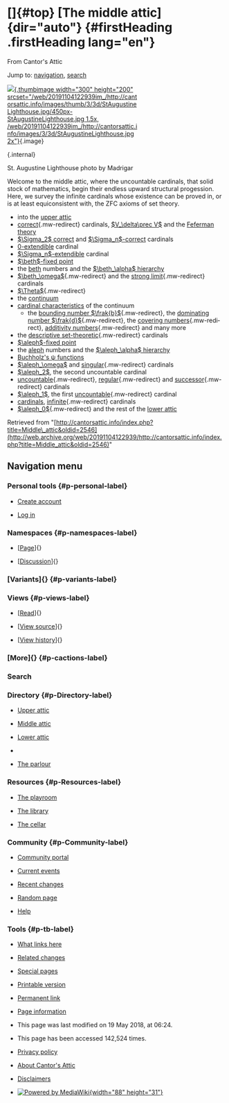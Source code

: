 <div id="mw-page-base" class="noprint">

</div>

<div id="mw-head-base" class="noprint">

</div>

<div id="content" class="mw-body" role="main">

[]{#top}
[The middle attic]{dir="auto"} {#firstHeading .firstHeading lang="en"}
==============================

<div id="bodyContent" class="mw-body-content">

<div id="siteSub">

From Cantor's Attic

</div>

<div id="contentSub">

</div>

<div id="jump-to-nav" class="mw-jump">

Jump to: [navigation](#mw-navigation), [search](#p-search)

</div>

<div id="mw-content-text" class="mw-content-ltr" lang="en" dir="ltr">

<div class="thumb tright">

<div class="thumbinner" style="width:302px;">

[![](/web/20191104122939im_/http://cantorsattic.info/images/thumb/3/3d/StAugustineLighthouse.jpg/300px-StAugustineLighthouse.jpg){.thumbimage
width="300" height="200"
srcset="/web/20191104122939im_/http://cantorsattic.info/images/thumb/3/3d/StAugustineLighthouse.jpg/450px-StAugustineLighthouse.jpg 1.5x, /web/20191104122939im_/http://cantorsattic.info/images/3/3d/StAugustineLighthouse.jpg 2x"}](/web/20191104122939/http://cantorsattic.info/File:StAugustineLighthouse.jpg){.image}
<div class="thumbcaption">

<div class="magnify">

[](/web/20191104122939/http://cantorsattic.info/File:StAugustineLighthouse.jpg "Enlarge"){.internal}

</div>

St. Augustine Lighthouse photo by Madrigar

</div>

</div>

</div>

Welcome to the middle attic, where the uncountable cardinals, that solid
stock of mathematics, begin their endless upward structural progession.
Here, we survey the infinite cardinals whose existence can be proved in,
or is at least equiconsistent with, the ZFC axioms of set theory.

-   into the [upper
    attic](/web/20191104122939/http://cantorsattic.info/Upper_attic "Upper attic")
-   [correct](/web/20191104122939/http://cantorsattic.info/Correct "Correct"){.mw-redirect}
    cardinals, [\$V\_\\delta\\prec
    V\$](/web/20191104122939/http://cantorsattic.info/Reflecting "Reflecting")
    and the [Feferman
    theory](/web/20191104122939/http://cantorsattic.info/Reflecting#Feferman_theory "Reflecting")
-   [\$\\Sigma\_2\$
    correct](/web/20191104122939/http://cantorsattic.info/Reflecting#Sigma_2_correct_cardinals "Reflecting")
    and
    [\$\\Sigma\_n\$-correct](/web/20191104122939/http://cantorsattic.info/Reflecting "Reflecting")
    cardinals
-   [0-extendible](/web/20191104122939/http://cantorsattic.info/Extendible#-extendible_cardinals "Extendible")
    cardinal
-   [\$\\Sigma\_n\$-extendible](/web/20191104122939/http://cantorsattic.info/Extendible#Sigma_n-extendible_cardinals "Extendible")
    cardinal
-   [\$\\beth\$-fixed
    point](/web/20191104122939/http://cantorsattic.info/Beth#beth_fixed_point "Beth")
-   the [beth](/web/20191104122939/http://cantorsattic.info/Beth "Beth")
    numbers and the [\$\\beth\_\\alpha\$
    hierarchy](/web/20191104122939/http://cantorsattic.info/Beth "Beth")
-   [\$\\beth\_\\omega\$](/web/20191104122939/http://cantorsattic.info/Beth_omega "Beth omega"){.mw-redirect}
    and the [strong
    limit](/web/20191104122939/http://cantorsattic.info/Strong_limit "Strong limit"){.mw-redirect}
    cardinals
-   [\$\\Theta\$](/web/20191104122939/http://cantorsattic.info/Theta "Theta"){.mw-redirect}
-   the
    [continuum](/web/20191104122939/http://cantorsattic.info/Continuum "Continuum")
-   [cardinal
    characteristics](/web/20191104122939/http://cantorsattic.info/Cardinal_characteristics "Cardinal characteristics")
    of the continuum
    -   the [bounding number
        \$\\frak{b}\$](/web/20191104122939/http://cantorsattic.info/Bounding_number "Bounding number"){.mw-redirect},
        the [dominating number
        \$\\frak{d}\$](/web/20191104122939/http://cantorsattic.info/Dominating_number "Dominating number"){.mw-redirect},
        the [covering
        numbers](/web/20191104122939/http://cantorsattic.info/Covering_number "Covering number"){.mw-redirect},
        [additivity
        numbers](/web/20191104122939/http://cantorsattic.info/Additivity_number "Additivity number"){.mw-redirect}
        and many more
-   the [descriptive
    set-theoretic](/web/20191104122939/http://cantorsattic.info/Descriptive_set_theory "Descriptive set theory"){.mw-redirect}
    cardinals
-   [\$\\aleph\$-fixed
    point](/web/20191104122939/http://cantorsattic.info/Aleph#aleph_fixed_point "Aleph")
-   the
    [aleph](/web/20191104122939/http://cantorsattic.info/Aleph "Aleph")
    numbers and the [\$\\aleph\_\\alpha\$
    hierarchy](/web/20191104122939/http://cantorsattic.info/Aleph "Aleph")
-   [Buchholz's ψ
    functions](/web/20191104122939/http://cantorsattic.info/Buchholz%27s_%CF%88_functions "Buchholz's ψ functions")
-   [\$\\aleph\_\\omega\$](/web/20191104122939/http://cantorsattic.info/Aleph#aleph_omega "Aleph")
    and
    [singular](/web/20191104122939/http://cantorsattic.info/Singular "Singular"){.mw-redirect}
    cardinals
-   [\$\\aleph\_2\$](/web/20191104122939/http://cantorsattic.info/Aleph#aleph_two "Aleph"),
    the second uncountable cardinal
-   [uncountable](/web/20191104122939/http://cantorsattic.info/Uncountable "Uncountable"){.mw-redirect},
    [regular](/web/20191104122939/http://cantorsattic.info/Regular "Regular"){.mw-redirect}
    and
    [successor](/web/20191104122939/http://cantorsattic.info/Successor "Successor"){.mw-redirect}
    cardinals
-   [\$\\aleph\_1\$](/web/20191104122939/http://cantorsattic.info/Aleph#aleph_one "Aleph"),
    the first
    [uncountable](/web/20191104122939/http://cantorsattic.info/Uncountable "Uncountable"){.mw-redirect}
    cardinal
-   [cardinals](/web/20191104122939/http://cantorsattic.info/Cardinal "Cardinal"),
    [infinite](/web/20191104122939/http://cantorsattic.info/Infinite "Infinite"){.mw-redirect}
    cardinals
-   [\$\\aleph\_0\$](/web/20191104122939/http://cantorsattic.info/Aleph_zero "Aleph zero"){.mw-redirect}
    and the rest of the [lower
    attic](/web/20191104122939/http://cantorsattic.info/Lower_attic "Lower attic")

</div>

<div class="printfooter">

Retrieved from
"[http://cantorsattic.info/index.php?title=Middle\_attic&oldid=2546](http://web.archive.org/web/20191104122939/http://cantorsattic.info/index.php?title=Middle_attic&oldid=2546)"

</div>

<div id="catlinks" class="catlinks catlinks-allhidden">

</div>

<div class="visualClear">

</div>

</div>

</div>

<div id="mw-navigation">

Navigation menu
---------------

<div id="mw-head">

<div id="p-personal" role="navigation"
aria-labelledby="p-personal-label">

### Personal tools {#p-personal-label}

-   <div id="pt-createaccount">

    </div>

    [Create
    account](/web/20191104122939/http://cantorsattic.info/index.php?title=Special:UserLogin&returnto=Middle+attic&type=signup)
-   <div id="pt-login">

    </div>

    [Log
    in](/web/20191104122939/http://cantorsattic.info/index.php?title=Special:UserLogin&returnto=Middle+attic "You are encouraged to log in; however, it is not mandatory [o]")

</div>

<div id="left-navigation">

<div id="p-namespaces" class="vectorTabs" role="navigation"
aria-labelledby="p-namespaces-label">

### Namespaces {#p-namespaces-label}

-   <div id="ca-nstab-main">

    </div>

    [[Page](/web/20191104122939/http://cantorsattic.info/Middle_attic "View the content page [c]")]{}
-   <div id="ca-talk">

    </div>

    [[Discussion](/web/20191104122939/http://cantorsattic.info/index.php?title=Talk:Middle_attic&action=edit&redlink=1 "Discussion about the content page [t]")]{}

</div>

<div id="p-variants" class="vectorMenu emptyPortlet" role="navigation"
aria-labelledby="p-variants-label">

### [Variants]{}[](#) {#p-variants-label}

<div class="menu">

</div>

</div>

</div>

<div id="right-navigation">

<div id="p-views" class="vectorTabs" role="navigation"
aria-labelledby="p-views-label">

### Views {#p-views-label}

-   <div id="ca-view">

    </div>

    [[Read](/web/20191104122939/http://cantorsattic.info/Middle_attic)]{}
-   <div id="ca-viewsource">

    </div>

    [[View
    source](/web/20191104122939/http://cantorsattic.info/index.php?title=Middle_attic&action=edit "This page is protected.
    You can view its source [e]")]{}
-   <div id="ca-history">

    </div>

    [[View
    history](/web/20191104122939/http://cantorsattic.info/index.php?title=Middle_attic&action=history "Past revisions of this page [h]")]{}

</div>

<div id="p-cactions" class="vectorMenu emptyPortlet" role="navigation"
aria-labelledby="p-cactions-label">

### [More]{}[](#) {#p-cactions-label}

<div class="menu">

</div>

</div>

<div id="p-search" role="search">

### Search

<div id="simpleSearch">

</div>

</div>

</div>

</div>

<div id="mw-panel">

<div id="p-logo" role="banner">

[](/web/20191104122939/http://cantorsattic.info/Cantor%27s_Attic "Visit the main page")

</div>

<div id="p-Directory" class="portal" role="navigation"
aria-labelledby="p-Directory-label">

### Directory {#p-Directory-label}

<div class="body">

-   <div id="n-Upper-attic">

    </div>

    [Upper
    attic](/web/20191104122939/http://cantorsattic.info/Upper_attic)
-   <div id="n-Middle-attic">

    </div>

    [Middle
    attic](/web/20191104122939/http://cantorsattic.info/Middle_attic)
-   <div id="n-Lower-attic">

    </div>

    [Lower
    attic](/web/20191104122939/http://cantorsattic.info/Lower_attic)
-   <div id="n-">

    </div>

    [](INVALID-TITLE)
-   <div id="n-The-parlour">

    </div>

    [The parlour](/web/20191104122939/http://cantorsattic.info/Parlour)

</div>

</div>

<div id="p-Resources" class="portal" role="navigation"
aria-labelledby="p-Resources-label">

### Resources {#p-Resources-label}

<div class="body">

-   <div id="n-The-playroom">

    </div>

    [The
    playroom](/web/20191104122939/http://cantorsattic.info/Playroom)
-   <div id="n-The-library">

    </div>

    [The library](/web/20191104122939/http://cantorsattic.info/Library)
-   <div id="n-The-cellar">

    </div>

    [The cellar](/web/20191104122939/http://cantorsattic.info/Cellar)

</div>

</div>

<div id="p-Community" class="portal" role="navigation"
aria-labelledby="p-Community-label">

### Community {#p-Community-label}

<div class="body">

-   <div id="n-portal">

    </div>

    [Community
    portal](/web/20191104122939/http://cantorsattic.info/Cantor%27s_Attic:Community_portal "About the project, what you can do, where to find things")
-   <div id="n-currentevents">

    </div>

    [Current
    events](/web/20191104122939/http://cantorsattic.info/Cantor%27s_Attic:Current_events "Find background information on current events")
-   <div id="n-recentchanges">

    </div>

    [Recent
    changes](/web/20191104122939/http://cantorsattic.info/Special:RecentChanges "A list of recent changes in the wiki [r]")
-   <div id="n-randompage">

    </div>

    [Random
    page](/web/20191104122939/http://cantorsattic.info/Special:Random "Load a random page [x]")
-   <div id="n-help">

    </div>

    [Help](http://web.archive.org/web/20191104122939/https://www.mediawiki.org/wiki/Special:MyLanguage/Help:Contents "The place to find out")

</div>

</div>

<div id="p-tb" class="portal" role="navigation"
aria-labelledby="p-tb-label">

### Tools {#p-tb-label}

<div class="body">

-   <div id="t-whatlinkshere">

    </div>

    [What links
    here](/web/20191104122939/http://cantorsattic.info/Special:WhatLinksHere/Middle_attic "A list of all wiki pages that link here [j]")
-   <div id="t-recentchangeslinked">

    </div>

    [Related
    changes](/web/20191104122939/http://cantorsattic.info/Special:RecentChangesLinked/Middle_attic "Recent changes in pages linked from this page [k]")
-   <div id="t-specialpages">

    </div>

    [Special
    pages](/web/20191104122939/http://cantorsattic.info/Special:SpecialPages "A list of all special pages [q]")
-   <div id="t-print">

    </div>

    [Printable
    version](/web/20191104122939/http://cantorsattic.info/index.php?title=Middle_attic&printable=yes "Printable version of this page [p]")
-   <div id="t-permalink">

    </div>

    [Permanent
    link](/web/20191104122939/http://cantorsattic.info/index.php?title=Middle_attic&oldid=2546 "Permanent link to this revision of the page")
-   <div id="t-info">

    </div>

    [Page
    information](/web/20191104122939/http://cantorsattic.info/index.php?title=Middle_attic&action=info)

</div>

</div>

</div>

</div>

<div id="footer" role="contentinfo">

-   <div id="footer-info-lastmod">

    </div>

    This page was last modified on 19 May 2018, at 06:24.
-   <div id="footer-info-viewcount">

    </div>

    This page has been accessed 142,524 times.

<!-- -->

-   <div id="footer-places-privacy">

    </div>

    [Privacy
    policy](/web/20191104122939/http://cantorsattic.info/Cantor%27s_Attic:Privacy_policy "Cantor's Attic:Privacy policy")
-   <div id="footer-places-about">

    </div>

    [About Cantor's
    Attic](/web/20191104122939/http://cantorsattic.info/Cantor%27s_Attic:About "Cantor's Attic:About")
-   <div id="footer-places-disclaimer">

    </div>

    [Disclaimers](/web/20191104122939/http://cantorsattic.info/Cantor%27s_Attic:General_disclaimer "Cantor's Attic:General disclaimer")

<!-- -->

-   <div id="footer-poweredbyico">

    </div>

    [![Powered by
    MediaWiki](/web/20191104122939im_/http://cantorsattic.info/resources/assets/poweredby_mediawiki_88x31.png){width="88"
    height="31"}](//web.archive.org/web/20191104122939/http://www.mediawiki.org/)

<div style="clear:both">

</div>

</div>
